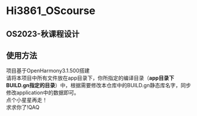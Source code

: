 # Hi3861_OScourse  
## OS2023-秋课程设计  
##  使用方法
项目基于OpenHarmony3.1.500搭建  
请将本项目中所有文件放在app目录下，你所指定的编译目录（**app目录下BUILD.gn指定的目录**）中，根据需要修改本仓库中的BUILD.gn静态库名字，同步修改application中的数据即可。  
点个小星星再走！   
求求你了!QAQ


